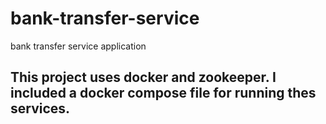 # bank-transfer-service
bank transfer service application

## This project uses docker and zookeeper. I included a docker compose file for running thes services.
